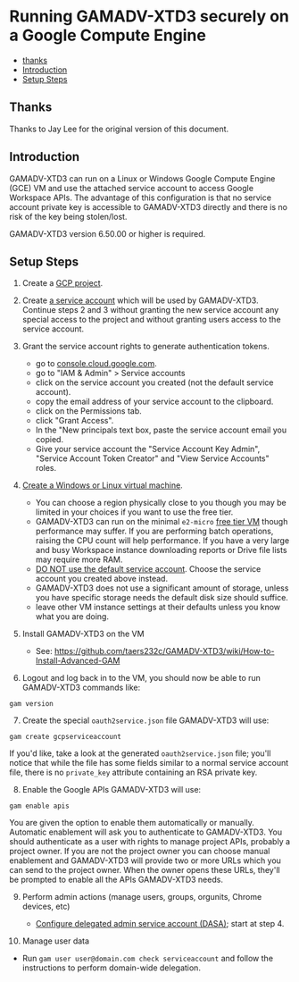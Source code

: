 # Running GAMADV-XTD3 securely on a Google Compute Engine
- [thanks](#thanks)
- [Introduction](#introduction)
- [Setup Steps](#setup-steps)

## Thanks

Thanks to Jay Lee for the original version of this document.

## Introduction
GAMADV-XTD3 can run on a Linux or Windows Google Compute Engine (GCE) VM and use the attached service account to access Google Workspace APIs. The advantage of this configuration is that no service account private key is accessible to GAMADV-XTD3 directly and there is no risk of the key being stolen/lost.

GAMADV-XTD3 version 6.50.00 or higher is required.

## Setup Steps
1. Create a [GCP project](https://cloud.google.com/resource-manager/docs/creating-managing-projects).

2. Create [a service account](https://cloud.google.com/iam/docs/creating-managing-service-accounts) which will be used by GAMADV-XTD3. Continue steps 2 and 3 without granting the new service account any special access to the project and without granting users access to the service account.
 
3. Grant the service account rights to generate authentication tokens.
   * go to [console.cloud.google.com](https://console.cloud.google.com).
   * go to "IAM & Admin" > Service accounts
   * click on the service account you created (not the default service account).
   * copy the email address of your service account to the clipboard.
   * click on the Permissions tab.
   * click "Grant Access".
   * In the "New principals text box, paste the service account email you copied.
   * Give your service account the "Service Account Key Admin", "Service Account Token Creator" and "View Service Accounts" roles.

4. [Create a Windows or Linux virtual machine](https://cloud.google.com/compute/docs/instances/create-start-instance).
   * You can choose a region physically close to you though you may be limited in your choices if you want to use the free tier.
   * GAMADV-XTD3 can run on the minimal `e2-micro` [free tier VM](https://cloud.google.com/free/docs/free-cloud-features#compute) though performance may suffer. If you are performing batch operations, raising the CPU count will help performance. If you have a very large and busy Workspace instance downloading reports or Drive file lists may require more RAM.
   * [DO NOT use the default service account](https://cloud.google.com/iam/docs/best-practices-service-accounts#single-purpose). Choose the service account you created above instead.
   * GAMADV-XTD3 does not use a significant amount of storage, unless you have specific storage needs the default disk size should suffice.
   * leave other VM instance settings at their defaults unless you know what you are doing.

5. Install GAMADV-XTD3 on the VM
   * See: https://github.com/taers232c/GAMADV-XTD3/wiki/How-to-Install-Advanced-GAM

6. Logout and log back in to the VM, you should now be able to run GAMADV-XTD3 commands like:
```
gam version
```

7. Create the special `oauth2service.json` file GAMADV-XTD3 will use:
```
gam create gcpserviceaccount
```
If you'd like, take a look at the generated ```oauth2service.json``` file;
you'll notice that while the file has some fields similar to a normal service account file, there is no `private_key` attribute containing an RSA private key.

8. Enable the Google APIs GAMADV-XTD3 will use:
```
gam enable apis
```
You are given the option to enable them automatically or manually. Automatic enablement will ask you to authenticate to GAMADV-XTD3. You should authenticate as a user with rights to manage project APIs, probably a project owner. If you are not the project owner you can choose manual enablement and GAMADV-XTD3 will provide two or more URLs which you can send to the project owner. When the owner opens these URLs, they'll be prompted to enable all the APIs GAMADV-XTD3 needs.

9. Perform admin actions (manage users, groups, orgunits, Chrome devices, etc)
   * [Configure delegated admin service account (DASA)](https://github.com/taers232c/GAMADV-XTD3/wiki/Using-GAMADV-XTD3-with-a-delegated-admin-service-account); start at step 4.

10. Manage user data
   * Run ```gam user user@domain.com check serviceaccount``` and follow the instructions to perform domain-wide delegation.
